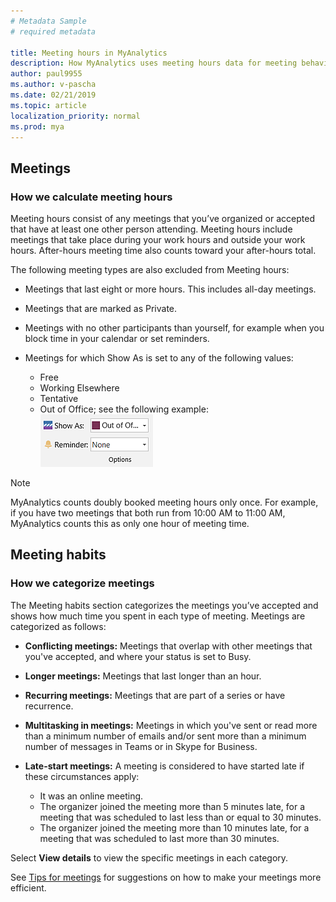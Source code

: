 ```yaml
---
# Metadata Sample
# required metadata

title: Meeting hours in MyAnalytics
description: How MyAnalytics uses meeting hours data for meeting behavior statistics. 
author: paul9955
ms.author: v-pascha
ms.date: 02/21/2019
ms.topic: article
localization_priority: normal 
ms.prod: mya
---
```


## Meetings

### How we calculate meeting hours

Meeting hours consist of any meetings that you’ve organized or accepted that have at least one other person attending. Meeting hours include meetings that take place during your work hours and outside your work hours. After-hours meeting time also counts toward your after-hours total.

The following meeting types are also excluded from Meeting hours:

 * Meetings that last eight or more hours. This includes all-day meetings.
 * Meetings that are marked as Private.
 * Meetings with no other participants than yourself, for example when you block time in your calendar or set reminders.
 * Meetings for which Show As is set to any of the following values:

    * Free
    * Working Elsewhere
    * Tentative
    * Out of Office; see the following example:
    &nbsp;  
      ![Meeting status Out of Office](../../../Images/mya/use/meeting-status-oof.png)

> [!Note]
> MyAnalytics counts doubly booked meeting hours only once. For example, if you have two meetings that both run from 10:00 AM to 11:00 AM, MyAnalytics counts this as only one hour of meeting time.

## Meeting habits  

### How we categorize meetings

The Meeting habits section categorizes the meetings you’ve accepted and shows how much time you spent in each type of meeting. Meetings are categorized as follows: 

* **Conflicting meetings:** Meetings that overlap with other meetings that you've accepted, and where your status is set to Busy.
* **Longer meetings:** Meetings that last longer than an hour. 
* **Recurring meetings:** Meetings that are part of a series or have recurrence.   
* **Multitasking in meetings:** Meetings in which you've sent or read more than a minimum number of emails and/or sent more than a minimum number of messages in Teams or in Skype for Business.
* **Late-start meetings:** A meeting is considered to have started late if these circumstances apply:

    * It was an online meeting.
    * The organizer joined the meeting more than 5 minutes late, for a meeting that was scheduled to last less than or equal to 30 minutes.
    * The organizer joined the meeting more than 10 minutes late, for a meeting that was scheduled to last more than 30 minutes.

Select **View details** to view the specific meetings in each category.

See [Tips for meetings](../../Overview/Tips.md#tips-for-meetings) for suggestions on how to make your meetings more efficient.
